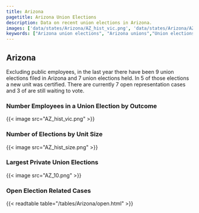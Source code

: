 ```yaml
---
title: Arizona
pagetitle: Arizona Union Elections
description: Data on recent union elections in Arizona.
images: ['data/states/Arizona/AZ_hist_vic.png', 'data/states/Arizona/AZ_hist_size.png', 'data/states/Arizona/AZ_10.png']
keywords: ["Arizona union elections", "Arizona unions","Union elections"]
---
```

##  Arizona

Excluding public employees, in the last year there have been 9 union elections filed in Arizona and 7 union elections held. In 5 of those elections a new unit was certified. There are currently 7 open representation cases and 3 of are still waiting to vote.

### Number Employees in a Union Election by Outcome
{{< image src="AZ_hist_vic.png" >}}

### Number of Elections by Unit Size
{{< image src="AZ_hist_size.png" >}}

### Largest Private Union Elections
{{< image src="AZ_10.png" >}}

### Open Election Related Cases
{{< readtable table="/tables/Arizona/open.html" >}}

